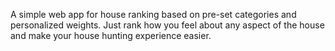 A simple web app for house ranking based on pre-set categories and personalized weights. 
Just rank how you feel about any aspect of the house and make your house hunting experience easier.

